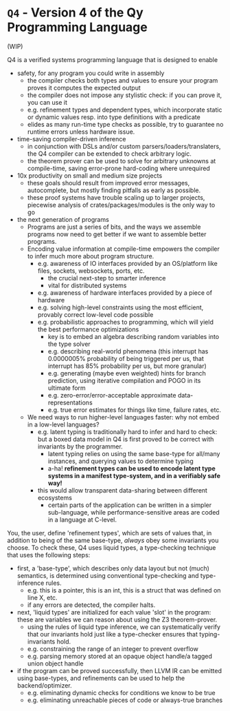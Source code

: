 # `Q4` - Version 4 of the Qy Programming Language

(WIP)

Q4 is a verified systems programming language that is designed to enable 
-   safety, for any program you could write in assembly
    -   the compiler checks both types and values to ensure your program proves it computes the expected output
    -   the compiler does not impose any stylistic check: if you can prove it, you can use it
    -   e.g. refinement types and dependent types, which incorporate static or dynamic values resp. into type definitions with a predicate
    -   elides as many run-time type checks as possible, try to guarantee no runtime errors unless hardware issue.
-   time-saving compiler-driven inference
    -   in conjunction with DSLs and/or custom parsers/loaders/translaters, the Q4 compiler can be extended to check arbitrary logic.
    -   the theorem prover can be used to solve for arbitrary unknowns at compile-time, saving error-prone hard-coding where unrequired
-   10x productivity on small and medium size projects
    -   these goals should result from improved error messages, autocomplete, but mostly finding pitfalls as early as possible.
    -   these proof systems have trouble scaling up to larger projects, piecewise analysis of crates/packages/modules is the only way to go
-   the next generation of programs
    -   Programs are just a series of bits, and the ways we assemble programs now need to get better if we want to assemble better programs.
    -   Encoding value information at compile-time empowers the compiler to infer much more about program structure.
        -   e.g. awareness of IO interfaces provided by an OS/platform like files, sockets, websockets, ports, etc.
            -   the crucial next-step to smarter inference
            -   vital for distributed systems
        -   e.g. awareness of hardware interfaces provided by a piece of hardware
        -   e.g. solving high-level constraints using the most efficient, provably correct low-level code possible
        -   e.g. probabilistic approaches to programming, which will yield the best performance optimizations
            -   key is to embed an algebra describing random variables into the type solver
            -   e.g. describing real-world phenomena (this interrupt has 0.0000005% probability of being triggered per us, that interrupt has 85% probability per us, but more granular)
            -   e.g. generating (maybe even weighted) hints for branch prediction, using iterative compilation and POGO in its ultimate form
            -   e.g. zero-error/error-acceptable approximate data-representations
            -   e.g. true error estimates for things like time, failure rates, etc.
    -   We need ways to run higher-level languages faster: why not embed in a low-level languages?
        -   e.g. latent typing is traditionally hard to infer and hard to check: but a boxed data model in Q4 is first proved to be correct with invariants by the programmer.
            -   latent typing relies on using the same base-type for all/many instances, and querying values to determine typing
            -   a-ha! **refinement types can be used to encode latent type systems in a manifest type-system, and in a verifiably safe way!**
        -   this would allow transparent data-sharing between different ecosystems
            -   certain parts of the application can be written in a simpler sub-language, while performance-sensitive areas are coded in a language at C-level.

You, the user, define 'refinement types', which are sets of values that, in addition to being of the same base-type, _always_ obey some invariants you choose.
To check these, Q4 uses liquid types, a type-checking technique that uses the following steps:
-   first, a 'base-type', which describes only data layout but not (much) semantics, is determined using conventional type-checking and type-inference rules.
    -   e.g. this is a pointer, this is an int, this is a struct that was defined on line X, etc.
    -   if any errors are detected, the compiler halts.
-   next, 'liquid types' are initialized for each value 'slot' in the program: these are variables we can reason about using the Z3 theorem-prover.
    -   using the rules of liquid type inference, we can systematically verify that our invariants hold just like a type-checker ensures that typing-invariants hold.
    -   e.g. constraining the range of an integer to prevent overflow
    -   e.g. parsing memory stored at an opaque object handle/a tagged union object handle
-   if the program can be proved successfully, then LLVM IR can be emitted using base-types, and refinements can be used to help the backend/optimizer.
    -   e.g. eliminating dynamic checks for conditions we know to be true
    -   e.g. eliminating unreachable pieces of code or always-true branches
